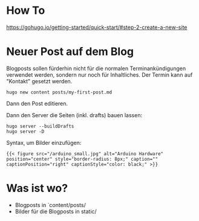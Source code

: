# How To

https://gohugo.io/getting-started/quick-start/#step-2-create-a-new-site


# Neuer Post auf dem Blog
Blogposts sollen fürderhin nicht für die normalen Terminankündigungen verwendet werden, sondern nur noch für Inhaltliches. Der Termin kann auf "Kontakt" gesetzt werden.

```
hugo new content posts/my-first-post.md
```

Dann den Post editieren.

Dann den Server die Seiten (inkl. drafts) bauen lassen:
```
hugo server --buildDrafts
hugo server -D 
```

Syntax, um Bilder einzufügen:
```
{{< figure src="/arduino_small.jpg" alt="Arduino Hardware" position="center" style="border-radius: 8px;" caption="" captionPosition="right" captionStyle="color: black;" >}}
```


# Was ist wo?

- Blogposts in `content/posts/
- Bilder für die Blogposts in static/